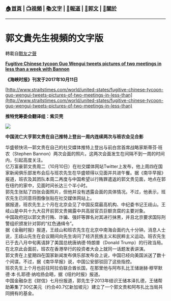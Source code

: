 ###  [:house:首頁](https://github.com/ourhimalayas/home) | [:tv:視頻](https://github.com/ourhimalayas/videos) | [:books:文字](https://github.com/ourhimalayas/txt) | [:newspaper:報道](https://github.com/ourhimalayas/news) | [:eagle:郭文](https://github.com/ourhimalayas/guomedia) | [:pray:關於](https://github.com/ourhimalayas/home/tree/master/about)
---
# 郭文貴先生視頻的文字版
轉載自[戰友之聲](http://littleantvoice.blogspot.com)

[**Fugitive Chinese tycoon Guo Wengui tweets pictures of two meetings in less than a week with Bannon**](https://www.blogger.com/null)

**《海峡时报》刊发于****2017****年****10****月****11****日**

[http://www.straitstimes.com/world/united-states/fugitive-chinese-tycoon-guo-wengui-tweets-pictures-of-two-meetings-in-less-than](http://www.straitstimes.com/world/united-states/fugitive-chinese-tycoon-guo-wengui-tweets-pictures-of-two-meetings-in-less-than)



**推特党筹委会翻译组：紫贝壳**

[![](https://2.bp.blogspot.com/-jDUY4SSW8cc/Wd6DpxJ5DkI/AAAAAAAAAr0/OYV9HnJIzDsvAaFldstfOHEtUeP3vv2TQCLcBGAs/s320/1010-9.PNG)](https://2.bp.blogspot.com/-jDUY4SSW8cc/Wd6DpxJ5DkI/AAAAAAAAAr0/OYV9HnJIzDsvAaFldstfOHEtUeP3vv2TQCLcBGAs/s1600/1010-9.PNG)

**中国流亡大亨郭文贵在自己推特上登出一周内连续两次与班农会见合影**  
  
华盛顿快讯—郭文贵在自己的社交媒体推特上登出与前白宫首席战略家斯蒂芬·班农（Stephen Bannon）两次会面的照片。这两次会面发生在间隔不到一周的时间内，引起高度关注。  
亿万富豪郭文贵周二（10月10日）在社交媒体网站Twitter上发布，他上周四在国家新闻俱乐部发布会后与班农先生在华盛顿得以见面并共进午餐。据《南华早报》报道，班农及其团队本周二再度与中国希望以行贿罪遣返的郭文贵见面，地点在郭在纽约的家中，见面时间长达三个半小时。  
郭先生张贴了四张会面照片，但他并没有透露会面的具体情况。不过，他表示，班农先生已同意将图像张贴在社交媒体网站上。  
据报道，班农先生上个月在北京会见了中国反腐最高机构、中纪委书记王歧山。王岐山是中共十九大召开前郭文贵揭露中共高层官员巨额贪腐的主要对象。  
中国政府冠以郭文贵行贿、诈骗、强奸等罪名对其进行抹黑，并且北京要求国际刑警组织颁发针对郭的“红色通缉令”。  
据《金融时报》报道，王歧山和班农先生在北京中南海会面约九十分钟。消息人士说，王歧山先生在会议期间向先生询问了经济民族主义和民粹主义运动。班农先生已于去八月中旬离请辞了美国总统唐纳德·特朗普（Donald Trump）的行政当局。在北京此会面前，班农在香港举行的投资者大会上就同一话题发表讲演。  
郭文贵在上星期四在国家新闻发布俱乐部发布会上说，中国已经向美国派送了数十个间谍。不过，据《南华早报》说，中国公安部驳回了这些指控。  
班农先生上个月也前往阿拉伯联合酋长国，在那里他与阿布扎比王储谢赫·穆罕默德·本·扎耶德·纳哈扬会晤，据《纽约时报》报道。  
中国金融杂志《财信》七月份报道，郭先生于2013年结识王储本泽扎德，王储帮助筹集了30亿美元（约合40.7亿新加坡元）建立了一个郭文贵和阿布扎比当局共同拥有的基金。





<u></u><sub></sub><sup></sup><strike></strike>
